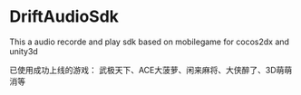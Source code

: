 # DriftAudioSdk
This a audio recorde and play sdk based on mobilegame for cocos2dx and unity3d

已使用成功上线的游戏：
武极天下、ACE大菠萝、闲来麻将、大侠醉了、3D萌萌消等
